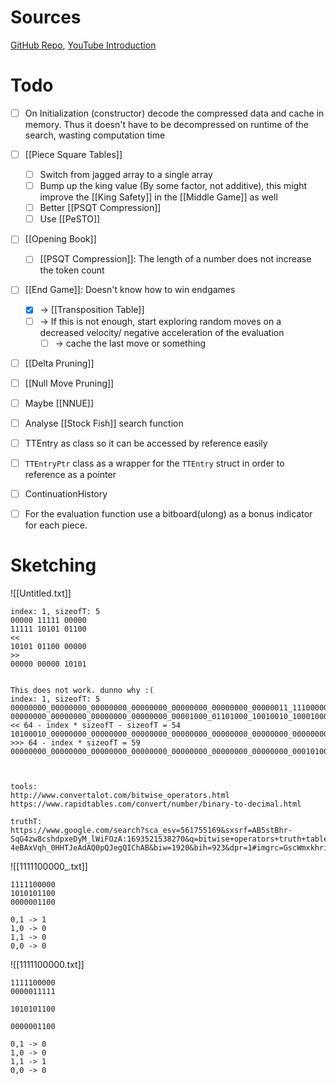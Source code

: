 
Sources
===
[GitHub Repo](https://github.com/SebLague/Chess-Challenge), [YouTube Introduction](https://www.youtube.com/watch?v=iScy18pVR58)


Todo
===
- [ ] On Initialization (constructor) decode the compressed data and cache in memory. Thus it doesn't have to be decompressed on runtime of the search, wasting computation time
- [ ] [[Piece Square Tables]]
	- [ ] Switch from jagged array to a single array
	- [ ] Bump up the king value (By some factor, not additive), this might improve the [[King Safety]]  in the [[Middle Game]] as well
	- [ ] Better [[PSQT Compression]]
	- [ ] Use [[PeSTO]]
- [ ] [[Opening Book]]
	- [ ] [[PSQT Compression]]: The length of a number does not increase the token count
- [ ] [[End Game]]: Doesn't know how to win endgames
	- [x] -> [[Transposition Table]]
	- [ ] -> If this is not enough, start exploring random moves on a decreased velocity/ negative acceleration of the evaluation
		- [ ] -> cache the last move or something
- [ ] [[Delta Pruning]]
- [ ] [[Null Move Pruning]]
- [ ] Maybe [[NNUE]]
- [ ] Analyse [[Stock Fish]] search function
- [ ] TTEntry as class so it can be accessed by reference easily
- [ ] `TTEntryPtr` class as a wrapper for the `TTEntry` struct in order to reference as a pointer 
- [ ] ContinuationHistory
- [ ] For the evaluation function use a bitboard(ulong) as a bonus indicator for each piece.


Sketching
===
![[Untitled.txt]]
```
index: 1, sizeofT: 5
00000 11111 00000
11111 10101 01100
<<
10101 01100 00000
>>
00000 00000 10101


This does not work. dunno why :(
index: 1, sizeofT: 5
00000000_00000000_00000000_00000000_00000000_00000000_00000011_11100000
00000000_00000000_00000000_00000000_00001000_01101000_10010010_10001000
<< 64 - index * sizeofT - sizeofT = 54
10100010_00000000_00000000_00000000_00000000_00000000_00000000_00000000
>>> 64 - index * sizeofT = 59
00000000_00000000_00000000_00000000_00000000_00000000_00000000_00010100



tools:
http://www.convertalot.com/bitwise_operators.html
https://www.rapidtables.com/convert/number/binary-to-decimal.html

truthT:
https://www.google.com/search?sca_esv=561755169&sxsrf=AB5stBhr-SqG4zw8cshdpxeDyM_lWiFOzA:1693521538270&q=bitwise+operators+truth+table+C%23&tbm=isch&source=lnms&sa=X&ved=2ahUKEwil2dSt-4eBAxVqh_0HHTJeAdAQ0pQJegQIChAB&biw=1920&bih=923&dpr=1#imgrc=GscWmxkhria6WM
```

![[1111100000_.txt]]
```
1111100000
1010101100
0000001100

0,1 -> 1
1,0 -> 0
1,1 -> 0
0,0 -> 0
```

![[1111100000.txt]]
```
1111100000
0000011111

1010101100

0000001100

0,1 -> 0
1,0 -> 0
1,1 -> 1
0,0 -> 0
```


